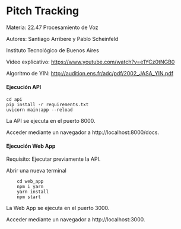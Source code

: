 # Pitch Tracking
Materia: 22.47 Procesamiento de Voz

Autores: Santiago Arribere y Pablo Scheinfeld

Instituto Tecnológico de Buenos Aires

Video explicativo: https://www.youtube.com/watch?v=e1YCz0tNGB0

Algoritmo de YIN: http://audition.ens.fr/adc/pdf/2002_JASA_YIN.pdf

#### Ejecución API

```
cd api
pip install -r requirements.txt
uvicorn main:app --reload
```

La API se ejecuta en el puerto 8000.

Acceder mediante un navegador a http://localhost:8000/docs.
#### Ejecución Web App

Requisito: Ejecutar previamente la API.

Abrir una nueva terminal


```
    cd web_app
    npm i yarn
    yarn install
    npm start
```
La Web App se ejecuta en el puerto 3000.

Acceder mediante un navegador a http://localhost:3000.

